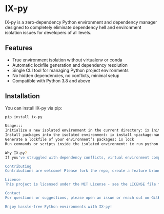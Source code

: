 # IX-py

IX-py is a zero-dependency Python environment and dependency manager designed to completely eliminate dependency hell and environment isolation issues for developers of all levels.

## Features

- True environment isolation without virtualenv or conda
- Automatic lockfile generation and dependency resolution
- Single CLI tool for managing Python project environments
- No hidden dependencies, no conflicts, minimal setup
- Compatible with Python 3.8 and above

## Installation

You can install IX-py via pip:

```bash
pip install ix-py

Usage:::
Initialize a new isolated environment in the current directory: ix init
Install packages into the isolated environment: ix install <package-name>
Generate a lockfile of your environment’s packages: ix lock
Run commands or scripts inside the isolated environment: ix run python script.py

Why IX-py?
If you've struggled with dependency conflicts, virtual environment complexities, or conda headaches, IX-py offers a straightforward, zero-dependency alternative. It isolates environments in a single directory, automates package management, and removes the typical friction developers face.

Contributing
Contributions are welcome! Please fork the repo, create a feature branch, and submit a pull request. Ensure tests pass before submitting.

License
This project is licensed under the MIT License - see the LICENSE file for details.

Contact
For questions or suggestions, please open an issue or reach out on GitHub.

Enjoy hassle-free Python environments with IX-py!

